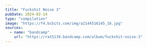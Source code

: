 ```yaml
---
title: "Fuckshit Noise 3"
pubDate: 2024-02-14
type: "compilation"
image: "https://f4.bcbits.com/img/a2144516145_16.jpg"
sources:
  - name: "bandcamp"
    url: "https://rat5139.bandcamp.com/album/fuckshit-noise-3"
---
```


